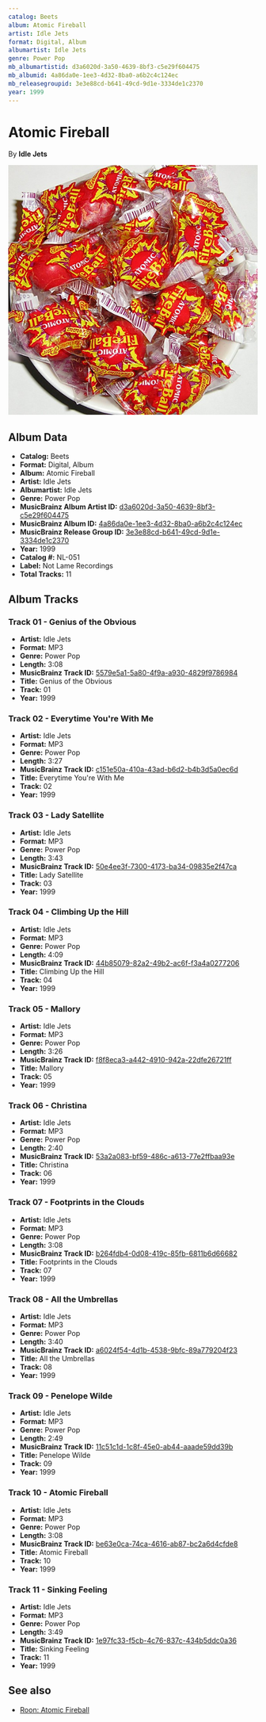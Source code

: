 ```yaml
---
catalog: Beets
album: Atomic Fireball
artist: Idle Jets
format: Digital, Album
albumartist: Idle Jets
genre: Power Pop
mb_albumartistid: d3a6020d-3a50-4639-8bf3-c5e29f604475
mb_albumid: 4a86da0e-1ee3-4d32-8ba0-a6b2c4c124ec
mb_releasegroupid: 3e3e88cd-b641-49cd-9d1e-3334de1c2370
year: 1999
---
```


# Atomic Fireball

By **Idle Jets**

![](../../assets/beetscovers/Idle_Jets-Atomic_Fireball.jpg)

## Album Data

- **Catalog:** Beets
- **Format:** Digital, Album
- **Album:** Atomic Fireball
- **Artist:** Idle Jets
- **Albumartist:** Idle Jets
- **Genre:** Power Pop
- **MusicBrainz Album Artist ID:** [d3a6020d-3a50-4639-8bf3-c5e29f604475](https://musicbrainz.org/artist/d3a6020d-3a50-4639-8bf3-c5e29f604475)
- **MusicBrainz Album ID:** [4a86da0e-1ee3-4d32-8ba0-a6b2c4c124ec](https://musicbrainz.org/release/4a86da0e-1ee3-4d32-8ba0-a6b2c4c124ec)
- **MusicBrainz Release Group ID:** [3e3e88cd-b641-49cd-9d1e-3334de1c2370](https://musicbrainz.org/release-group/3e3e88cd-b641-49cd-9d1e-3334de1c2370)
- **Year:** 1999
- **Catalog #:** NL-051
- **Label:** Not Lame Recordings
- **Total Tracks:** 11

## Album Tracks

### Track 01 - Genius of the Obvious

- **Artist:** Idle Jets
- **Format:** MP3
- **Genre:** Power Pop
- **Length:** 3:08
- **MusicBrainz Track ID:** [5579e5a1-5a80-4f9a-a930-4829f9786984](https://musicbrainz.org/recording/5579e5a1-5a80-4f9a-a930-4829f9786984)
- **Title:** Genius of the Obvious
- **Track:** 01
- **Year:** 1999

### Track 02 - Everytime You're With Me

- **Artist:** Idle Jets
- **Format:** MP3
- **Genre:** Power Pop
- **Length:** 3:27
- **MusicBrainz Track ID:** [c151e50a-410a-43ad-b6d2-b4b3d5a0ec6d](https://musicbrainz.org/recording/c151e50a-410a-43ad-b6d2-b4b3d5a0ec6d)
- **Title:** Everytime You're With Me
- **Track:** 02
- **Year:** 1999

### Track 03 - Lady Satellite

- **Artist:** Idle Jets
- **Format:** MP3
- **Genre:** Power Pop
- **Length:** 3:43
- **MusicBrainz Track ID:** [50e4ee3f-7300-4173-ba34-09835e2f47ca](https://musicbrainz.org/recording/50e4ee3f-7300-4173-ba34-09835e2f47ca)
- **Title:** Lady Satellite
- **Track:** 03
- **Year:** 1999

### Track 04 - Climbing Up the Hill

- **Artist:** Idle Jets
- **Format:** MP3
- **Genre:** Power Pop
- **Length:** 4:09
- **MusicBrainz Track ID:** [44b85079-82a2-49b2-ac6f-f3a4a0277206](https://musicbrainz.org/recording/44b85079-82a2-49b2-ac6f-f3a4a0277206)
- **Title:** Climbing Up the Hill
- **Track:** 04
- **Year:** 1999

### Track 05 - Mallory

- **Artist:** Idle Jets
- **Format:** MP3
- **Genre:** Power Pop
- **Length:** 3:26
- **MusicBrainz Track ID:** [f8f8eca3-a442-4910-942a-22dfe26721ff](https://musicbrainz.org/recording/f8f8eca3-a442-4910-942a-22dfe26721ff)
- **Title:** Mallory
- **Track:** 05
- **Year:** 1999

### Track 06 - Christina

- **Artist:** Idle Jets
- **Format:** MP3
- **Genre:** Power Pop
- **Length:** 2:40
- **MusicBrainz Track ID:** [53a2a083-bf59-486c-a613-77e2ffbaa93e](https://musicbrainz.org/recording/53a2a083-bf59-486c-a613-77e2ffbaa93e)
- **Title:** Christina
- **Track:** 06
- **Year:** 1999

### Track 07 - Footprints in the Clouds

- **Artist:** Idle Jets
- **Format:** MP3
- **Genre:** Power Pop
- **Length:** 3:08
- **MusicBrainz Track ID:** [b264fdb4-0d08-419c-85fb-6811b6d66682](https://musicbrainz.org/recording/b264fdb4-0d08-419c-85fb-6811b6d66682)
- **Title:** Footprints in the Clouds
- **Track:** 07
- **Year:** 1999

### Track 08 - All the Umbrellas

- **Artist:** Idle Jets
- **Format:** MP3
- **Genre:** Power Pop
- **Length:** 3:40
- **MusicBrainz Track ID:** [a6024f54-4d1b-4538-9bfc-89a779204f23](https://musicbrainz.org/recording/a6024f54-4d1b-4538-9bfc-89a779204f23)
- **Title:** All the Umbrellas
- **Track:** 08
- **Year:** 1999

### Track 09 - Penelope Wilde

- **Artist:** Idle Jets
- **Format:** MP3
- **Genre:** Power Pop
- **Length:** 2:49
- **MusicBrainz Track ID:** [11c51c1d-1c8f-45e0-ab44-aaade59dd39b](https://musicbrainz.org/recording/11c51c1d-1c8f-45e0-ab44-aaade59dd39b)
- **Title:** Penelope Wilde
- **Track:** 09
- **Year:** 1999

### Track 10 - Atomic Fireball

- **Artist:** Idle Jets
- **Format:** MP3
- **Genre:** Power Pop
- **Length:** 3:08
- **MusicBrainz Track ID:** [be63e0ca-74ca-4616-ab87-bc2a6d4cfde8](https://musicbrainz.org/recording/be63e0ca-74ca-4616-ab87-bc2a6d4cfde8)
- **Title:** Atomic Fireball
- **Track:** 10
- **Year:** 1999

### Track 11 - Sinking Feeling

- **Artist:** Idle Jets
- **Format:** MP3
- **Genre:** Power Pop
- **Length:** 3:49
- **MusicBrainz Track ID:** [1e97fc33-f5cb-4c76-837c-434b5ddc0a36](https://musicbrainz.org/recording/1e97fc33-f5cb-4c76-837c-434b5ddc0a36)
- **Title:** Sinking Feeling
- **Track:** 11
- **Year:** 1999


## See also

- [Roon: Atomic Fireball](../../Roon/Idle_Jets/Atomic_Fireball.md)
